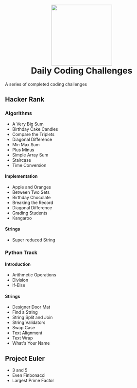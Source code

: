 <h1 align="center">
  <br>
  <img src="https://www.nexmo.com/wp-content/uploads/2016/05/python.png" width="200">
  <br>
    Daily Coding Challenges
  <br>
</h1>

A series of completed coding challenges
## Hacker Rank
### Algorithms
  - A Very Big Sum
  - Birthday Cake Candles
  - Compare the Triplets
  - Diagonal Difference
  - Min Max Sum
  - Plus Minus
  - Simple Array Sum
  - Staircase
  - Time Conversion
#### Implementation
  - Apple and Oranges
  - Between Two Sets
  - Birthday Chocolate
  - Breaking the Record
  - Diagonal Difference
  - Grading Students
  - Kangaroo
#### Strings
  - Super reduced String
### Python Track
#### Introduction
  - Arithmetic Operations
  - Division
  - If-Else
#### Strings
  - Designer Door Mat
  - Find a String
  - String Split and Join
  - String Validators
  - Swap Case
  - Text Alignment
  - Text Wrap
  - What's Your Name
## Project Euler
  - 3 and 5
  - Even Finbonacci
  - Largest Prime Factor
  
